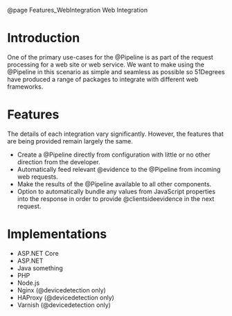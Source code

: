 @page Features_WebIntegration Web Integration

# Introduction

One of the primary use-cases for the @Pipeline is as part of the request processing for a web site 
or web service. 
We want to make using the @Pipeline in this scenario as simple and seamless as possible so 
51Degrees have produced a range of packages to integrate with different web frameworks.

# Features

The details of each integration vary significantly. However, the features that are being provided
remain largely the same.

- Create a @Pipeline directly from configuration with little or no other direction from the developer.
- Automatically feed relevant @evidence to the @Pipeline from incoming web requests.
- Make the results of the @Pipeline available to all other components.
- Option to automatically bundle any values from JavaScript properties into the response in order to 
provide @clientsideevidence in the next request.

# Implementations

- ASP.NET Core
- ASP.NET
- Java something
- PHP
- Node.js
- Nginx (@devicedetection only)
- HAProxy (@devicedetection only)
- Varnish (@devicedetection only)
